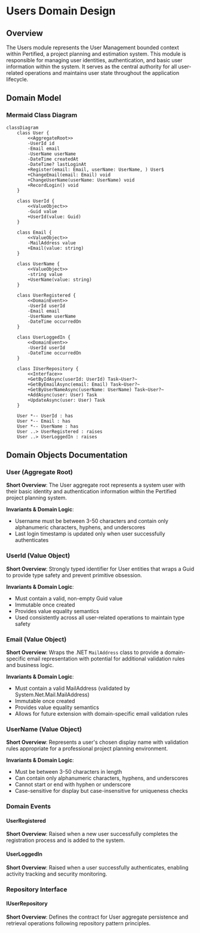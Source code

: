 # Users Domain Design

## Overview

The Users module represents the User Management bounded context within Pertified, a project planning and estimation system. This module is responsible for managing user identities, authentication, and basic user information within the system. It serves as the central authority for all user-related operations and maintains user state throughout the application lifecycle.

## Domain Model

### Mermaid Class Diagram

```mermaid
classDiagram
    class User {
        <<AggregateRoot>>
        -UserId id
        -Email email
        -UserName userName
        -DateTime createdAt
        -DateTime? lastLoginAt
        +Register(email: Email, userName: UserName, ) User$
        +ChangeEmail(email: Email) void
        +ChangeUserName(userName: UserName) void
        +RecordLogin() void
    }

    class UserId {
        <<ValueObject>>
        -Guid value
        +UserId(value: Guid)
    }

    class Email {
        <<ValueObject>>
        -MailAddress value
        +Email(value: string)
    }

    class UserName {
        <<ValueObject>>
        -string value
        +UserName(value: string)
    }

    class UserRegistered {
        <<DomainEvent>>
        -UserId userId
        -Email email
        -UserName userName
        -DateTime occurredOn
    }

    class UserLoggedIn {
        <<DomainEvent>>
        -UserId userId
        -DateTime occurredOn
    }

    class IUserRepository {
        <<Interface>>
        +GetByIdAsync(userId: UserId) Task~User?~
        +GetByEmailAsync(email: Email) Task~User?~
        +GetByUserNameAsync(userName: UserName) Task~User?~
        +AddAsync(user: User) Task
        +UpdateAsync(user: User) Task
    }

    User *-- UserId : has
    User *-- Email : has
    User *-- UserName : has
    User ..> UserRegistered : raises
    User ..> UserLoggedIn : raises
```

## Domain Objects Documentation

### User (Aggregate Root)

**Short Overview**: The User aggregate root represents a system user with their basic identity and authentication information within the Pertified project planning system.

**Invariants & Domain Logic**:
- Username must be between 3-50 characters and contain only alphanumeric characters, hyphens, and underscores
- Last login timestamp is updated only when user successfully authenticates

### UserId (Value Object)

**Short Overview**: Strongly typed identifier for User entities that wraps a Guid to provide type safety and prevent primitive obsession.

**Invariants & Domain Logic**:
- Must contain a valid, non-empty Guid value
- Immutable once created
- Provides value equality semantics
- Used consistently across all user-related operations to maintain type safety

### Email (Value Object)

**Short Overview**: Wraps the .NET `MailAddress` class to provide a domain-specific email representation with potential for additional validation rules and business logic.

**Invariants & Domain Logic**:
- Must contain a valid MailAddress (validated by System.Net.Mail.MailAddress)
- Immutable once created
- Provides value equality semantics
- Allows for future extension with domain-specific email validation rules

### UserName (Value Object)

**Short Overview**: Represents a user's chosen display name with validation rules appropriate for a professional project planning environment.

**Invariants & Domain Logic**:
- Must be between 3-50 characters in length
- Can contain only alphanumeric characters, hyphens, and underscores
- Cannot start or end with hyphen or underscore
- Case-sensitive for display but case-insensitive for uniqueness checks

### Domain Events

#### UserRegistered

**Short Overview**: Raised when a new user successfully completes the registration process and is added to the system.


#### UserLoggedIn

**Short Overview**: Raised when a user successfully authenticates, enabling activity tracking and security monitoring.

### Repository Interface

#### IUserRepository

**Short Overview**: Defines the contract for User aggregate persistence and retrieval operations following repository pattern principles.